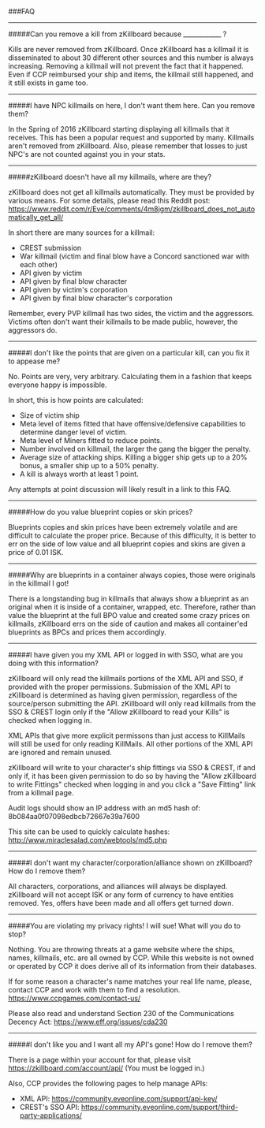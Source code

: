 ###FAQ

***

#####Can you remove a kill from zKillboard because ____________ ?

Kills are never removed from zKillboard. Once zKillboard has a killmail it is disseminated to about 30 different other sources and this number is always increasing. Removing a killmail will not prevent the fact that it happened. Even if CCP reimbursed your ship and items, the killmail still happened, and it still exists in game too.

***

#####I have NPC killmails on here, I don't want them here. Can you remove them?

In the Spring of 2016 zKillboard starting displaying all killmails that it receives. This has been a popular request and supported by many. Killmails aren't removed from zKillboard. Also, please remember that losses to just NPC's are not counted against you in your stats.

***

#####zKillboard doesn't have all my killmails, where are they?

zKillboard does not get all killmails automatically. They must be provided by various means. For some details, please read this Reddit post: https://www.reddit.com/r/Eve/comments/4m8jgm/zkillboard_does_not_automatically_get_all/

In short there are many sources for a killmail:

* CREST submission
* War killmail (victim and final blow have a Concord sanctioned war with each other)
* API given by victim
* API given by final blow character
* API given by victim's corporation
* API given by final blow character's corporation

Remember, every PVP killmail has two sides, the victim and the aggressors. Victims often don't want their killmails to be made public, however, the aggressors do. 

***

#####I don't like the points that are given on a particular kill, can you fix it to appease me?

No. Points are very, very arbitrary. Calculating them in a fashion that keeps everyone happy is impossible.

In short, this is how points are calculated:

* Size of victim ship
* Meta level of items fitted that have offensive/defensive capabilities to determine danger level of victim.
* Meta level of Miners fitted to reduce points.
* Number involved on killmail, the larger the gang the bigger the penalty.
* Average size of attacking ships. Killing a bigger ship gets up to a 20% bonus, a smaller ship up to a 50% penalty.
* A kill is always worth at least 1 point.

Any attempts at point discussion will likely result in a link to this FAQ.

***

#####How do you value blueprint copies or skin prices?

Blueprints copies and skin prices have been extremely volatile and are difficult to calculate the proper price. Because of this difficulty, it is better to err on the side of low value and all blueprint copies and skins are given a price of 0.01 ISK.

***

#####Why are blueprints in a container always copies, those were originals in the killmail I got!

There is a longstanding bug in killmails that always show a blueprint as an original when it is inside of a container, wrapped, etc. Therefore, rather than value the blueprint at the full BPO value and created some crazy prices on killmails, zKillboard errs on the side of caution and makes all container'ed blueprints as BPCs and prices them accordingly.

***

#####I have given you my XML API or logged in with SSO, what are you doing with this information?

zKillboard will only read the killmails portions of the XML API and SSO, if provided with the proper permissions. Submission of the XML API to zKillboard is determined as having given permission, regardless of the source/person submitting the API. zKillboard will only read killmails from the SSO & CREST login only if the "Allow zKillboard to read your Kills" is checked when logging in.

XML APIs that give more explicit permissons than just access to KillMails will still be used for only reading KillMails. All other portions of the XML API are ignored and remain unused.

zKillboard will write to your character's ship fittings via SSO & CREST, if and only if, it has been given permission to do so by having the "Allow zKillboard to write Fittings" checked when logging in and you click a "Save Fitting" link from a killmail page.

Audit logs should show an IP address with an md5 hash of: 8b084aa0f07098edbcb72667e39a7600

This site can be used to quickly calculate hashes: http://www.miraclesalad.com/webtools/md5.php

***

#####I don't want my character/corporation/alliance shown on zKillboard? How do I remove them?

All characters, corporations, and alliances will always be displayed. zKillboard will not accept ISK or any form of currency to have entities removed. Yes, offers have been made and all offers get turned down.

***

#####You are violating my privacy rights! I will sue! What will you do to stop?

Nothing. You are throwing threats at a game website where the ships, names, killmails, etc. are all owned by CCP. While this website is not owned or operated by CCP it does derive all of its information from their databases. 

If for some reason a character's name matches your real life name, please, contact CCP and work with them to find a resolution. 
https://www.ccpgames.com/contact-us/

Please also read and understand Section 230 of the Communications Decency Act: https://www.eff.org/issues/cda230

***

#####I don't like you and I want all my API's gone! How do I remove them?

There is a page within your account for that, please visit https://zkillboard.com/account/api/ (You must be logged in.)

Also, CCP provides the following pages to help manage APIs:

* XML API: https://community.eveonline.com/support/api-key/
* CREST's SSO API: https://community.eveonline.com/support/third-party-applications/
